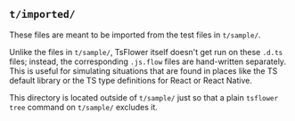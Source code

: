 ## `t/imported/`

These files are meant to be imported from the test files in `t/sample/`.

Unlike the files in `t/sample/`, TsFlower itself doesn't get run on these
`.d.ts` files; instead, the corresponding `.js.flow` files are hand-written
separately.  This is useful for simulating situations that are found in
places like the TS default library or the TS type definitions for React or
React Native.

This directory is located outside of `t/sample/` just so that a plain
`tsflower tree` command on `t/sample/` excludes it.
